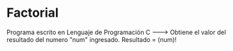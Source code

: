 # Factorial

Programa escrito en Lenguaje de Programación C
---> Obtiene el valor del resultado del numero "num" ingresado.
Resultado = (num)!
